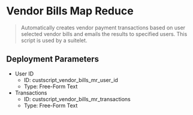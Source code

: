 # Vendor Bills Map Reduce

> Automatically creates vendor payment transactions based on user selected vendor bills and emails the results to specified users. This script is used by a suitelet.

## Deployment Parameters

- User ID
  - ID: custscript_vendor_bills_mr_user_id
  - Type: Free-Form Text
- Transactions
  - ID: custscript_vendor_bills_mr_transactions
  - Type: Free-Form Text
